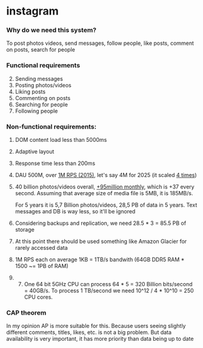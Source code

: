 # instagram

### Why do we need this system?
To post photos videos, send messages, follow people, like posts, comment on posts, search for people

### Functional requirements
2. Sending messages
1. Posting photos/videos
4. Liking posts
5. Commenting on posts
6. Searching for people
3. Following people


### Non-functional requirements:
1. DOM content load less than 5000ms
2. Adaptive layout
3. Response time less than 200ms
4. DAU 500M, over [1M RPS (2015)](https://instagram-engineering.com/instagration-pt-2-scaling-our-infrastructure-to-multiple-data-centers-5745cbad7834#:~:text=million%20requests%20per%20second), let's say 4M for 2025 (it scaled [4 times](https://www.google.com/search?q=how+many+dau+does+instagram+have&oq=how+many+dau+does+instagram+have&gs_lcrp=EgZjaHJvbWUqCAgAEEUYJxg7MggIABBFGCcYOzIGCAEQRRhAMgYIAhAjGCcyBwgDEAAYgAQyCQgEEAAYChiABDIJCAUQABgKGIAEMgcIBhAAGIAEMgcIBxAAGIAE0gEJMTMxNTVqMGo3qAIAsAIA&sourceid=chrome&ie=UTF-8#:~:text=With-,2%20billion,-monthly%20active%20users))
5. 40 billion photos/videos overall, [+95million monthly](https://www.wordstream.com/blog/ws/2017/04/20/instagram-statistics#:~:text=per%20day.%0A8.-,95%20million%20photos,-and%20videos%20are), which is +37 every second. Assuming that average size of media file is 5MB, it is 185MB/s. 

    For 5 years it is 5,7 Billion photos/videos, 28,5 PB of data in 5 years. Text messages and DB is way less, so it'll be ignored

6. Considering backups and replication, we need 28.5 * 3 = 85.5 PB of storage
7. At this point there should be used something like Amazon Glacier for rarely accessed data
6. 1M RPS each on average 1KB = 1TB/s bandwith (64GB DDR5 RAM * 1500 ~= 1PB of RAM)
7. 7. One 64 bit 5GHz CPU can process 64 * 5 = 320 Billion bits/second = 40GB/s. To process 1 TB/second we need 10^12 / 4 * 10^10 = 250 CPU cores.

### CAP theorem
In my opinion AP is more suitable for this. Because users seeing slightly different comments, titles, likes, etc. is not a big problem. But data availability is very important, it has more priority than data being up to date